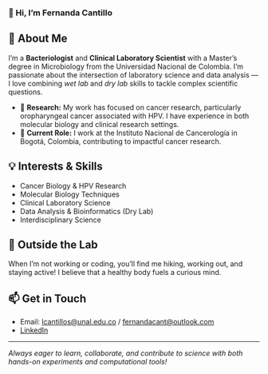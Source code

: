 ### 👋 Hi, I’m Fernanda Cantillo

## 🧬 About Me

I’m a **Bacteriologist** and **Clinical Laboratory Scientist** with a Master’s degree in Microbiology from the Universidad Nacional de Colombia. I’m passionate about the intersection of laboratory science and data analysis — I love combining *wet lab* and *dry lab* skills to tackle complex scientific questions.

- 🔬 **Research:** My work has focused on cancer research, particularly oropharyngeal cancer associated with HPV. I have experience in both molecular biology and clinical research settings.
- 🏢 **Current Role:** I work at the Instituto Nacional de Cancerología in Bogotá, Colombia, contributing to impactful cancer research.

## 💡 Interests & Skills

- Cancer Biology & HPV Research
- Molecular Biology Techniques
- Clinical Laboratory Science
- Data Analysis & Bioinformatics (Dry Lab)
- Interdisciplinary Science

## 🌱 Outside the Lab

When I’m not working or coding, you’ll find me hiking, working out, and staying active! I believe that a healthy body fuels a curious mind.

## 📫 Get in Touch

- Email: lcantillos@unal.edu.co / fernandacant@outlook.com
- [LinkedIn](https://www.linkedin.com/in/luisa-fernanda-cantillo-serrano-463958307/)

---

*Always eager to learn, collaborate, and contribute to science with both hands-on experiments and computational tools!*
